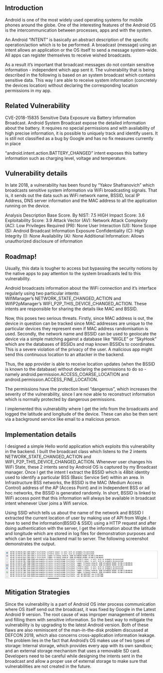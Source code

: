 ## Introduction
Android is one of the most widely used operating systems for mobile phones around the globe. One of the interesting features of the Android OS is the intercommunication between processes, apps and with the system.

An Android “INTENT” is basically an abstract description of the specific operation/action which is to be performed. A broadcast (message) using an intent allows an application or the OS itself to send a message system-wide. All apps can register themselves to receive wished broadcasts.

As a result it’s important that broadcast messages do not contain sensitive information - independent which app sent it.
The vulnerability that is being described in the following is based on an system broadcast which contains sensitive data. 
This way I are able to receive system information (concretely the devices location) without declaring the corresponding location permissions in my app.

## Related Vulnerability

CVE-2018-15835 Sensitive Data Exposure via Battery Information Broadcast.
Android System Broadcast expose the detailed information about the battery. It requires no special permissions and with availability of high precise information, it is possible to uniquely track and identify users. It is still not classified as a bug by Google and has no fix measures currently in place

“android.intent.action.BATTERY_CHANGED” intent exposes this battery information such as charging level, voltage and temperature.

## Vulnerability details 

In late 2018, a vulnerability has been found by “Yakov Shafranovich”  which broadcasts sensitive system information via WiFi broadcasting signals. That is, it sends out the data such as WiFi network name, BSSID, local IP Address, DNS server information and the MAC address to all the application running on the device.

Analysis Description
Base Score. By NIST: 7.5 HIGH 
Impact Score: 3.6 
Exploitability Score: 3.9
Attack Vector (AV): Network 
Attack Complexity (AC): Low 
Privileges Required (PR): None 
User Interaction (UI): None 
Scope (S): Android Broadcast Information Exposure
Confidentiality (C): High 
Integrity (I): None 
Availability (A): None
Additional Information: Allows unauthorized disclosure of information

## Roadmap!
Usually, this data is tougher to access but bypassing the security notions by the native apps to pay attention to the system broadcasts led to this vulnerability. 

Android broadcasts information about the WiFi connection and it’s interface regularly using two particular intents: WifiManager’s NETWORK_STATE_CHANGED_ACTION and WifiP2pManager’s WIFI_P2P_THIS_DEVICE_CHANGED_ACTION. These intents are responsible for sharing the details like MAC and BSSID.

Now, this poses two serious threats. Firstly, since MAC address is out, the device in question can be tracked since MAC addresses are unique to the particular devices they represent even if MAC address randomisation is used. Secondly, the network name and BSSID can be used to geolocate the device via a simple matching against a database like “WiGLE” or “SkyHook” which are the databases of BSSIDs and map known BSSIDs to coordinates. This is a severe violation of the privacy of the user. A malicious app might send this continuous location to an attacker in the backend.

Thus, the app provider is able to receive location updates (when the BSSID is known to the database) without declaring the permissions to do so - namely android.permission.ACCESS_COARSE_LOCATION and android.permission.ACCESS_FINE_LOCATION.

The permissions have the protection level “dangerous”, which increases the severity of the vulnerability, since I are now able to reconstruct information which is normally protected by dangerous permissions.

I implemented this vulnerability where I get the info from the broadcasts and logged the latitude and longitude of the device. These can also be then sent via a background service like email to a malicious person.

## Implementation details

I designed a simple Hello world application which exploits this vulnerability in the backend.  I built the broadcast class which listens to the 2 intents NETWORK_STATE_CHANGED_ACTION and WIFI_P2P_THIS_DEVICE_CHANGED_ACTION. Whenever user changes his WiFi State, these 2 intents send by Android OS is captured by my Broadcast manager.  Once I get the intent I extract the BSSID which is 48bit identity used to identify a particular BSS (Basic Service Set) within an area. In Infrastructure BSS networks, the BSSID is the MAC (Medium Access Control) address of the AP (Access Point) and in Independent BSS or ad hoc networks, the BSSID is generated randomly. In short, BSSID is linked to WiFi access point that this information will always be available in broadcast intent whenever User joins a Wifi service.

Using SSID which tells us about the name of the network and BSSID I extracted the current location of user by making use of API from Wigle. I have to send the information(BSSID & SSID) using a HTTP request and after doing authentication with the server, I get the information about the latitude and longitude which are stored in log files for demonstration purposes and which can be sent via backend mail to server. The following screenshot demonstrates the output.

![Working proof!](screenshot.png)
## Mitigation Strategies
Since the vulnerability is a part of Android OS inter process communication where OS itself send out the broadcast, it was fixed by Google in the Latest Android 9 version. The root cause of was improper management of Intents and filling them with sensitive information. So the best way to mitigate the vulnerability is by upgrading to the latest Android version.
Both of these flaws are also reminiscent of the man-in-the-disk problem discussed at DEFCON 2018, which also concerns cross-application information leakage. The problem lies in the fact that Android’s OS makes use of two types of storage: Internal storage, which provides every app with its own sandbox; and an external storage mechanism that uses a removable SD card. Developers need to be careful while designing the intents sent in the broadcast and allow a proper use of external storage to make sure that vulnerabilities  are not created in the future.
